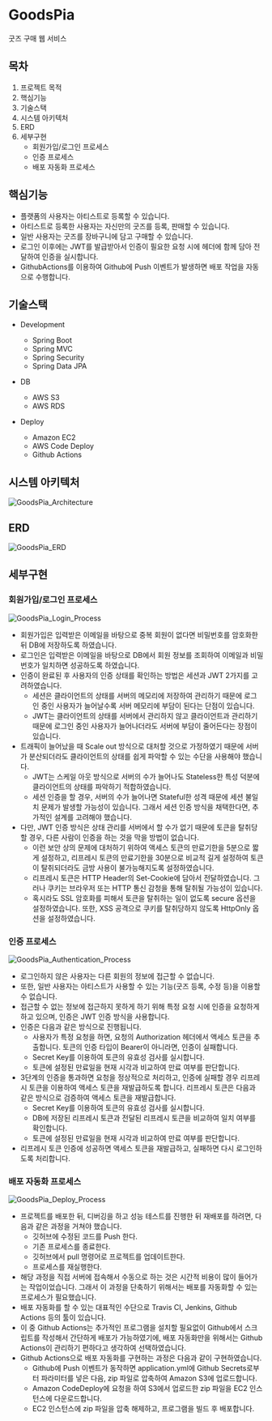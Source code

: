 # GoodsPia
굿즈 구매 웹 서비스


## 목차
1. 프로젝트 목적
2. 핵심기능
3. 기술스택
4. 시스템 아키텍처
5. ERD
6. 세부구현
   - 회원가입/로그인 프로세스
   - 인증 프로세스
   - 배포 자동화 프로세스


## 핵심기능

- 플랫폼의 사용자는 아티스트로 등록할 수 있습니다.
- 아티스트로 등록한 사용자는 자신만의 굿즈를 등록, 판매할 수 있습니다.
- 일반 사용자는 굿즈를 장바구니에 담고 구매할 수 있습니다.
- 로그인 이후에는 JWT를 발급받아서 인증이 필요한 요청 시에 헤더에 함께 담아 전달하여 인증을 실시합니다.
- GithubActions를 이용하여 Github에 Push 이벤트가 발생하면 배포 작업을 자동으로 수행합니다.


## 기술스택

- Development
    - Spring Boot
    - Spring MVC
    - Spring Security
    - Spring Data JPA

- DB
    - AWS S3
    - AWS RDS

- Deploy
    - Amazon EC2
    - AWS Code Deploy
    - Github Actions


## 시스템 아키텍처

![GoodsPia_Architecture](https://github.com/BeefCutlet/goodspia/assets/77325024/1eb18951-2532-4814-a638-2dd000bfb389)


## ERD

![GoodsPia_ERD](https://github.com/BeefCutlet/goodspia/assets/77325024/dfdc2142-ee0d-4877-859d-1f81341892c3)


## 세부구현


### 회원가입/로그인 프로세스

![GoodsPia_Login_Process](https://github.com/BeefCutlet/goodspia/assets/77325024/6661a03a-40a9-465a-b795-a664c940d856)

- 회원가입은 입력받은 이메일을 바탕으로 중복 회원이 없다면 비밀번호를 암호화한 뒤 DB에 저장하도록 하였습니다.
- 로그인은 입력받은 이메일을 바탕으로 DB에서 회원 정보를 조회하여 이메일과 비밀번호가 일치하면 성공하도록 하였습니다.
- 인증이 완료된 후 사용자의 인증 상태를 확인하는 방법은 세션과 JWT 2가지를 고려하였습니다.
  - 세션은 클라이언트의 상태를 서버의 메모리에 저장하여 관리하기 때문에 로그인 중인 사용자가 늘어날수록 서버 메모리에 부담이 된다는 단점이 있습니다.
  - JWT는 클라이언트의 상태를 서버에서 관리하지 않고 클라이언트과 관리하기 때문에 로그인 중인 사용자가 늘어나더라도 서버에 부담이 줄어든다는 장점이 있습니다.
- 트래픽이 늘어났을 때 Scale out 방식으로 대처할 것으로 가정하였기 때문에 서버가 분산되더라도 클라이언트의 상태를 쉽게 파악할 수 있는 수단을 사용해야 했습니다.
  - JWT는 스케일 아웃 방식으로 서버의 수가 늘어나도 Stateless한 특성 덕분에 클라이언트의 상태를 파악하기 적합하였습니다. 
  - 세션 인증을 할 경우, 서버의 수가 늘어나면 Stateful한 성격 때문에 세션 불일치 문제가 발생할 가능성이 있습니다. 그래서 세션 인증 방식을 채택한다면, 추가적인 설계를 고려해야 했습니다.
- 다만, JWT 인증 방식은 상태 관리를 서버에서 할 수가 없기 때문에 토큰을 탈취당할 경우, 다른 사람이 인증을 하는 것을 막을 방법이 없습니다.
  - 이런 보안 상의 문제에 대처하기 위하여 액세스 토큰의 만료기한을 5분으로 짧게 설정하고, 리프레시 토큰의 만료기한을 30분으로 비교적 길게 설정하여 토큰이 탈취되더라도 금방 사용이 불가능해지도록 설정하였습니다.
  - 리프레시 토큰은 HTTP Header의 Set-Cookie에 담아서 전달하였습니다. 그러나 쿠키는 브라우저 또는 HTTP 통신 감청을 통해 탈취될 가능성이 있습니다.
  - 혹시라도 SSL 암호화를 피해서 토큰을 탈취하는 일이 없도록 secure 옵션을 설정하였습니다. 또한, XSS 공격으로 쿠키를 탈취당하지 않도록 HttpOnly 옵션을 설정하였습니다.


### 인증 프로세스

![GoodsPia_Authentication_Process](https://github.com/BeefCutlet/goodspia/assets/77325024/4e524808-5f82-47f7-9049-6da3e5dde417)

- 로그인하지 않은 사용자는 다른 회원의 정보에 접근할 수 없습니다.
- 또한, 일반 사용자는 아티스트가 사용할 수 있는 기능(굿즈 등록, 수정 등)을 이용할 수 없습니다.
- 접근할 수 없는 정보에 접근하지 못하게 하기 위해 특정 요청 시에 인증을 요청하게 하고 있으며, 인증은 JWT 인증 방식을 사용합니다.
- 인증은 다음과 같은 방식으로 진행됩니다.
  - 사용자가 특정 요청을 하면, 요청의 Authorization 헤더에서 액세스 토큰을 추출합니다. 토큰의 인증 타입이 Bearer이 아니라면, 인증이 실패합니다.
  - Secret Key를 이용하여 토큰의 유효성 검사를 실시합니다.
  - 토큰에 설정된 만료일을 현재 시각과 비교하여 만료 여부를 판단합니다.
- 3단계의 인증을 통과하면 요청을 정상적으로 처리하고, 인증에 실패할 경우 리프레시 토큰을 이용하여 액세스 토큰을 재발급하도록 합니다. 리프레시 토큰은 다음과 같은 방식으로 검증하여 액세스 토큰을 재발급합니다.
  - Secret Key를 이용하여 토큰의 유효성 검사를 실시합니다.
  - DB에 저장된 리프레시 토큰과 전달된 리프레시 토큰을 비교하여 일치 여부를 확인합니다.
  - 토큰에 설정된 만료일을 현재 시각과 비교하여 만료 여부를 판단합니다.
- 리프레시 토큰 인증에 성공하면 액세스 토큰을 재발급하고, 실패하면 다시 로그인하도록 처리합니다.


### 배포 자동화 프로세스

![GoodsPia_Deploy_Process](https://github.com/BeefCutlet/goodspia/assets/77325024/7c30e351-bb6d-4ace-965d-512ab8135d72)

- 프로젝트를 배포한 뒤, 디버깅을 하고 성능 테스트를 진행한 뒤 재배포를 하려면, 다음과 같은 과정을 거쳐야 했습니다.
  - 깃허브에 수정된 코드를 Push 한다.
  - 기존 프로세스를 종료한다.
  - 깃허브에서 pull 명령어로 프로젝트를 업데이트한다.
  - 프로세스를 재실행한다.
- 해당 과정을 직접 서버에 접속해서 수동으로 하는 것은 시간적 비용이 많이 들어가는 작업이었습니다. 그래서 이 과정을 단축하기 위해서는 배포를 자동화할 수 있는 프로세스가 필요했습니다.
- 배포 자동화를 할 수 있는 대표적인 수단으로 Travis CI, Jenkins, Github Actions 등의 툴이 있습니다.
- 이 중 Github Actions는 추가적인 프로그램을 설치할 필요없이 Github에서 스크립트를 작성해서 간단하게 배포가 가능하였기에, 배포 자동화만을 위해서는 Github Actions이 관리하기 편하다고 생각하여 선택하였습니다.
- Github Actions으로 배포 자동화를 구현하는 과정은 다음과 같이 구현하였습니다.
  - Github에 Push 이벤트가 동작하면 application.yml에 Github Secrets로부터 파라미터를 넣은 다음, zip 파일로 압축하여 Amazon S3에 업로드합니다.
  - Amazon CodeDeploy에 요청을 하여 S3에서 업로드한 zip 파일을 EC2 인스턴스에 다운로드합니다.
  - EC2 인스턴스에 zip 파일을 압축 해제하고, 프로그램을 빌드 후 배포합니다.
